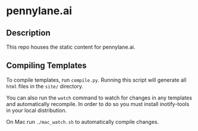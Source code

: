 # pennylane.ai

Description
-----------

This repo houses the static content for pennylane.ai.

Compiling Templates
-------------------
To compile templates, run `compile.py`. Running this script will generate all `html` files in the `site/` directory.

You can also run the `watch` command to watch for changes in any templates and automatically
recompile. In order to do so you must install inotify-tools in your local distribution.

On Mac run `./mac_watch.sh` to automatically compile changes.
